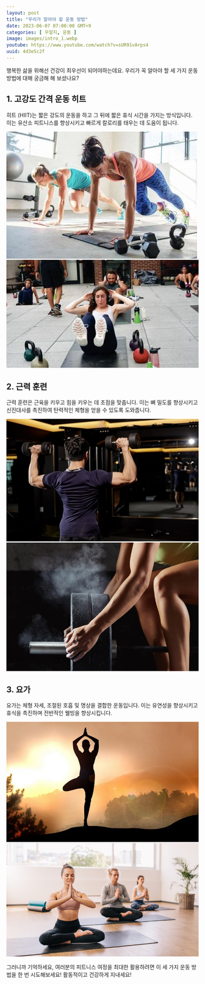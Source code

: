 ```yaml
---
layout: post
title: "우리가 알아야 할 운동 방법"
date: 2023-06-07 07:00:00 GMT+9
categories: [ 우알지, 운동 ]
image: images/intro_1.webp
youtube: https://www.youtube.com/watch?v=sUR91vArps4
uuid: 4d3e5c2f
---
```


행복한 삶을 위해선 건강이 최우선이 되어야하는데요. 우리가 꼭 알아야 할 세 가지 운동 방법에 대해 궁금해 해 보셨나요?

## 1. 고강도 간격 운동 히트

히트 (HIIT)는 짧은 강도의 운동을 하고 그 뒤에 짧은 휴식 시간을 가지는 방식입니다. 이는 유산소 피트니스를 향상시키고 빠르게 칼로리를 태우는 데 도움이 됩니다.

![1_1.jpg](images/1_1.jpg)
![1_2.jpg](images/1_2.jpg)

## 2. 근력 훈련

근력 훈련은 근육을 키우고 힘을 키우는 데 초점을 맞춥니다. 이는 뼈 밀도를 향상시키고 신진대사를 촉진하여 탄력적인 체형을 얻을 수 있도록 도와줍니다.

![2_1.jpg](images/2_1.jpg)
![2_2.jpg](images/2_2.jpg)

## 3. 요가

요가는 체형 자세, 조절된 호흡 및 명상을 결합한 운동입니다. 이는 유연성을 향상시키고 휴식을 촉진하며 전반적인 웰빙을 향상시킵니다.

![3_1.webp](images/3_1.webp)
![3_2.jpg](images/3_2.jpg)

그러니까 기억하세요, 여러분의 피트니스 여정을 최대한 활용하려면 이 세 가지 운동 방법을 한 번 시도해보세요! 활동적이고 건강하게 지내세요!